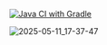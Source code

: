 
[![Java CI with Gradle](https://github.com/Timofey-Green/reporting/actions/workflows/gradle.yml/badge.svg)](https://github.com/Timofey-Green/reporting/actions/workflows/gradle.yml)






![2025-05-11_17-37-47](https://github.com/user-attachments/assets/431f7f4a-2b98-40fe-a139-856f7bde3bb8)





